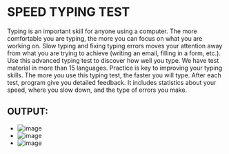 # SPEED TYPING TEST
Typing is an important skill for anyone using a computer. The more comfortable you are typing, the more you can focus on what you are working on.
Slow typing and fixing typing errors moves your attention away from what you are trying to achieve (writing an email, filling in a form, etc.). 
Use this advanced typing test to discover how well you type. We have test material in more than 15 languages. Practice is key to improving your typing skills. The more you use this typing test, the faster you will type. After each test, program give you detailed feedback. It includes statistics about your speed, where you slow down, and the type of errors you make. 

## OUTPUT: 
- ![image](https://user-images.githubusercontent.com/99204211/214031561-6144e539-62d3-40f1-b233-7255b0a2dd5c.png)
- ![image](https://user-images.githubusercontent.com/99204211/214031611-50411dec-9a52-4d4d-ba99-a5a23e03ada5.png)
- ![image](https://user-images.githubusercontent.com/99204211/214031804-ac8f09e0-e5ef-4704-8278-42df97692d0a.png)

